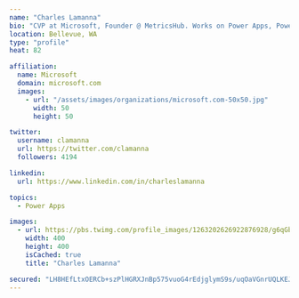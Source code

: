 ```yaml
---
name: "Charles Lamanna"
bio: "CVP at Microsoft, Founder @ MetricsHub. Works on Power Apps, Power Automate, Power Virtual Agent, Common Data Service and Dynamics 365."
location: Bellevue, WA
type: "profile"
heat: 82

affiliation:
  name: Microsoft
  domain: microsoft.com
  images:
    - url: "/assets/images/organizations/microsoft.com-50x50.jpg"
      width: 50
      height: 50

twitter:
  username: clamanna
  url: https://twitter.com/clamanna
  followers: 4194

linkedin:
  url: https://www.linkedin.com/in/charleslamanna

topics:
  - Power Apps

images:
  - url: https://pbs.twimg.com/profile_images/1263202626922876928/g6qGbHZ-_400x400.jpg
    width: 400
    height: 400
    isCached: true
    title: "Charles Lamanna"

secured: "LH8HEfLtxOERCb+szPlHGRXJnBp575vuoG4rEdjglymS9s/uqOaVGnrUQLKEJpQlKm/td99wROxACyvLTZvn7slkEkCrtQGjTqFC+2Yg1YZgS92VvdZe3oV4+WwDBPsJZ6URCilP9fXSR5zeB7x75NxnYUolQpmfzHO5aKOocIAgXgiOJ7LAdsygFYd4b+NlRKyMlwjx+DOsQIheHhNO6A79axDxnScqOKpKotiRnoFVY245JBXvFUOdP/s+fvHaKvwdMR2qSjcjtz99VKb49l0pI8xKZ4BfoIfZ5fEFH0JDtO/R+40RsCntxTfz5TXtGMkISNNwOeAH5sRRSoCv7/DDvRDHnxvnUM6b++q8OQPy8VN4bffLW0Oa9f1CO9yBSEOW8DVjrGaWSItEr2vwqGSFSrjKH1UjwVeCYjZPS5c=;jYc3MJ5fP/ggUwju0cT2jA=="
---
```


